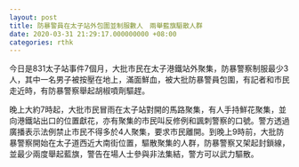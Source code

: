 ```yaml
---
layout: post
title: 防暴警員在太子站外包圍並制服數人　兩舉藍旗驅散人群
date: 2020-03-31 21:29:17.000000000 +08:00
categories: rthk
---
```


今日是831太子站事件7個月，大批市民在太子港鐵站外聚集，防暴警察制服最少3人，其中一名男子被按壓在地上，滿面鮮血，被大批防暴警員包圍，有記者和市民走近時，有防暴警察舉起胡椒噴劑驅趕。

晚上大約7時起，大批市民冒雨在太子站對開的馬路聚集，有人手持鮮花聚集，並向港鐵站出口的位置獻花，亦有聚集的市民叫反修例和諷刺警察的口號。警方透過廣播表示法例禁止市民不得多於4人聚集，要求市民離開。到晚上9時前，大批防暴警察開始在太子道西近大南街位置，驅散聚集的人群，防暴警察又架起封鎖線，並最少兩度舉起藍旗，警告在場人士參與非法集結，警方可以武力驅散。
